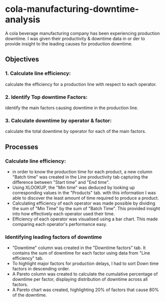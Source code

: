# cola-manufacturing-downtime-analysis
A cola beverage manufacturing company has been experiencing production downtime.
I was given their productivity & downtime data in or der to provide insight to the leading causes for production downtime.

## Objectives
### 1. Calculate line efficiency:
  calculate the efficiency for a production line with respect to each operator.

### 2. Identify Top downtime Factors:
  identify the main factors causing downtime in the production line.

### 3. Calculate downtime by operator & factor:
  calculate the total downtime by operator for each of the main factors.

## Processes
### Calculate line efficiency:
- in order to know the production time for each product, a new column "Batch time" was created in the Line productivity tab capturing the difference between "Start time" and "End time".
- Using XLOOKUP, the "Min time" was deduced by looking up corresponding values in the "Products" tab. with this information I was able to discover the least amount of time required to produce a product.
- Calculating efficiency of each operator was made possible by dividing the sum of "Min Time" by the sum of "Batch Time". This provided insight into how effectively each operator used their time.
- Efficiency of each operator was visualised using a bar chart. This made comparing each operator's performance easy.

### Identifying leading factors of downtime
- "Downtime" column was created in the "Downtime factors" tab. It contains the sum of downtime for each factor using data from "Line efficiency" tab.
- To highlight major factors for production delays, I had to sort Down time factors in descending order.
- A Pareto column was created to calculate the cumulative percentage of downtime per factor, displaying distribution of downtime across all factors.
- A Pareto chart was created, highlighting 20% of factors that cause 80% of the downtime.
